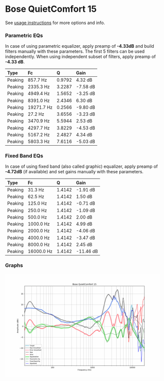 # Bose QuietComfort 15
See [usage instructions](https://github.com/jaakkopasanen/AutoEq#usage) for more options and info.

### Parametric EQs
In case of using parametric equalizer, apply preamp of **-4.33dB** and build filters manually
with these parameters. The first 5 filters can be used independently.
When using independent subset of filters, apply preamp of **-4.33 dB**.

| Type    | Fc         |      Q | Gain     |
|:--------|:-----------|:-------|:---------|
| Peaking | 857.7 Hz   | 0.9792 | 4.32 dB  |
| Peaking | 2335.3 Hz  | 3.2287 | -7.58 dB |
| Peaking | 4949.4 Hz  | 1.5652 | -3.25 dB |
| Peaking | 8391.0 Hz  | 2.4346 | 6.30 dB  |
| Peaking | 19271.7 Hz | 0.2566 | -9.80 dB |
| Peaking | 27.2 Hz    | 3.6556 | -3.23 dB |
| Peaking | 3470.9 Hz  | 5.5944 | 2.53 dB  |
| Peaking | 4297.7 Hz  | 3.8229 | -4.53 dB |
| Peaking | 5167.2 Hz  | 2.4827 | 4.34 dB  |
| Peaking | 5803.3 Hz  | 7.6116 | -5.03 dB |

### Fixed Band EQs
In case of using fixed band (also called graphic) equalizer, apply preamp of **-4.72dB**
(if available) and set gains manually with these parameters.

| Type    | Fc         |      Q | Gain      |
|:--------|:-----------|:-------|:----------|
| Peaking | 31.3 Hz    | 1.4142 | -1.91 dB  |
| Peaking | 62.5 Hz    | 1.4142 | 1.50 dB   |
| Peaking | 125.0 Hz   | 1.4142 | -0.71 dB  |
| Peaking | 250.0 Hz   | 1.4142 | -1.09 dB  |
| Peaking | 500.0 Hz   | 1.4142 | 2.00 dB   |
| Peaking | 1000.0 Hz  | 1.4142 | 4.99 dB   |
| Peaking | 2000.0 Hz  | 1.4142 | -4.06 dB  |
| Peaking | 4000.0 Hz  | 1.4142 | -3.47 dB  |
| Peaking | 8000.0 Hz  | 1.4142 | 2.45 dB   |
| Peaking | 16000.0 Hz | 1.4142 | -11.46 dB |

### Graphs
![](./Bose%20QuietComfort%2015.png)